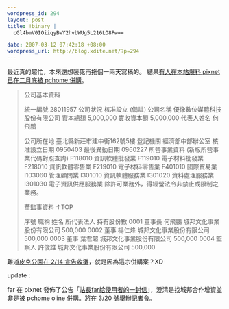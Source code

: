 ```yaml
--- 
wordpress_id: 294
layout: post
title: !binary |
  cGl4bmV0IOiiqyBwY2hvbWUg5L216LO8Pw==

date: 2007-03-12 07:42:18 +08:00
wordpress_url: http://blog.xdite.net/?p=294
---
```

最近真的超忙，本來還想裝死再拖個一兩天寫稿的。
結果<a href="http://blog.xdite.net/?p=293#comment-14435">有人在本站爆料 pixnet 已在二月底被 pchome 併購</a>。

<blockquote><p> 公司基本資料   </p><p>  統一編號 28011957
  公司狀況 核准設立 (備註)
  公司名稱 優像數位媒體科技股份有限公司
  資本總額  5,000,000
  實收資本額  5,000,000
  代表人姓名  何飛鵬  </p><p>  公司所在地  臺北縣新莊市建中街162號5樓
  登記機關 經濟部中部辦公室
  核准設立日期 0950403
  最後異動日期  0960227
  所營事業資料
(新版所營事業代碼對照查詢) F118010 資訊軟體批發業
F119010 電子材料批發業
F218010 資訊軟體零售業
F219010 電子材料零售業
F401010 國際貿易業
I103060 管理顧問業
I301010 資訊軟體服務業
I301020 資料處理服務業
I301030 電子資訊供應服務業
  除許可業務外，得經營法令非禁止或限制之業務。</p><p> 董監事資料   ↑TOP </p><p>  序號 職稱 姓名 所代表法人 持有股份數
 0001 董事長 何飛鵬 城邦文化事業股份有限公司 500,000
 0002 董事 楊仁烽 城邦文化事業股份有限公司 500,000
 0003 董事 葉君超 城邦文化事業股份有限公司 500,000
 0004 監察人 許俊雄 城邦文化事業股份有限公司 500,000
</p></blockquote>    <strike>難道<a href="http://0rz.tw/7a2sL">皮克公園在 2/14 宣告收攤</a>，就是因為這宗併購案？XD</strike>

update : 

far 在 pixnet 發佈了公告「<a href="http://blog.pixnet.net/admin/post/3240566">站長far給使用者的一封信</a>」，澄清是找城邦合作增資並非是被 pchome oline 併購。將在 3/20 號舉辦記者會。
